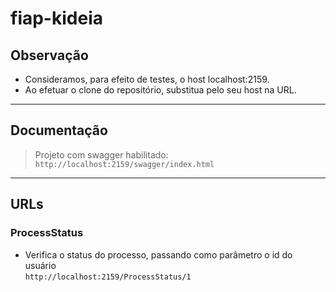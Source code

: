 # fiap-kideia

## Observação
- Consideramos, para efeito de testes, o host localhost:2159.<br>
- Ao efetuar o clone do repositório, substitua pelo seu host na URL.

_________________

## Documentação

> Projeto com swagger habilitado:<br>
> `http://localhost:2159/swagger/index.html`

_________________

## URLs

### ProcessStatus
- Verifica o status do processo, passando como parâmetro o id do usuário<br> ```http://localhost:2159/ProcessStatus/1```
